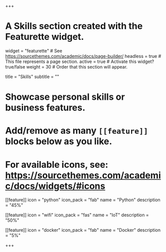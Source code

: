 +++
# A Skills section created with the Featurette widget.
widget = "featurette"  # See https://sourcethemes.com/academic/docs/page-builder/
headless = true  # This file represents a page section.
active = true  # Activate this widget? true/false
weight = 30  # Order that this section will appear.

title = "Skills"
subtitle = ""

# Showcase personal skills or business features.
# 
# Add/remove as many `[[feature]]` blocks below as you like.
# 
# For available icons, see: https://sourcethemes.com/academic/docs/widgets/#icons

[[feature]]
  icon = "python"
  icon_pack = "fab"
  name = "Python"
  description = "45%"
  
[[feature]]
  icon = "wifi"
  icon_pack = "fas"
  name = "IoT"
  description = "50%"  
  
[[feature]]
  icon = "docker"
  icon_pack = "fab"
  name = "Docker"
  description = "5%"

+++
